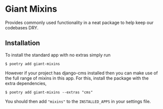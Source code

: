 # Giant Mixins

Provides commonly used functionality in a neat package to help keep our codebases DRY.

## Installation

To install the standard app with no extras simply run

    $ poetry add giant-mixins

However if your project has django-cms installed then you can make use of the full range of mixins in this app. For this, install the package with the extra dependencies,

    $ poetry add giant-mixins --extras "cms"

You should then add `"mixins"` to the `INSTALLED_APPS` in your settings file.
